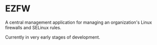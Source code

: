 # EZFW
A central management application for managing an organization's Linux firewalls and SELinux rules. 

Currently in very early stages of development.
